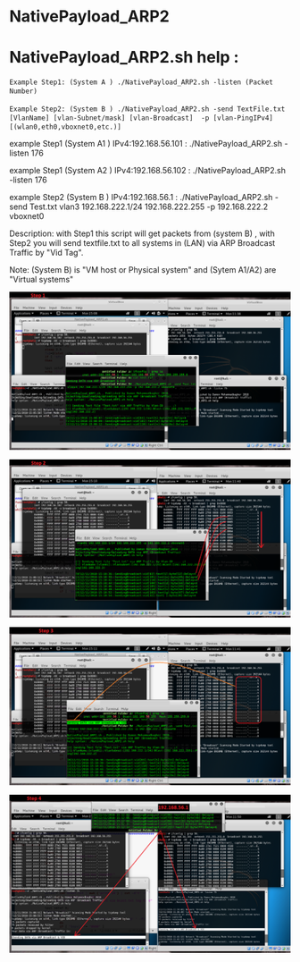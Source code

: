 # NativePayload_ARP2



# NativePayload_ARP2.sh help :

	Example Step1: (System A ) ./NativePayload_ARP2.sh -listen (Packet Number)
  
	Example Step2: (System B ) ./NativePayload_ARP2.sh -send TextFile.txt [VlanName] [vlan-Subnet/mask] [vlan-Broadcast]  -p [vlan-PingIPv4] [(wlan0,eth0,vboxnet0,etc.)]
  
  example Step1 (System A1 ) IPv4:192.168.56.101 : ./NativePayload_ARP2.sh -listen 176
  
  example Step1 (System A2 ) IPv4:192.168.56.102 : ./NativePayload_ARP2.sh -listen 176
  
  example  Step2 (System B ) IPv4:192.168.56.1 : ./NativePayload_ARP2.sh -send Test.txt vlan3 192.168.222.1/24 192.168.222.255 -p 192.168.222.2 vboxnet0
  
  Description: with Step1 this script will get packets from (system B) , with Step2 you will send textfile.txt to all systems in (LAN) via ARP Broadcast Traffic by "Vid Tag".
  
  Note: (System B) is "VM host or Physical system" and (Sytem A1/A2) are "Virtual systems"
  
	
  
  
	
  
  ![](https://github.com/DamonMohammadbagher/NativePayload_ARP2/blob/master/Pictures/step1.png)

  ![](https://github.com/DamonMohammadbagher/NativePayload_ARP2/blob/master/Pictures/step2.png)

  ![](https://github.com/DamonMohammadbagher/NativePayload_ARP2/blob/master/Pictures/step3.png)

  ![](https://github.com/DamonMohammadbagher/NativePayload_ARP2/blob/master/Pictures/final.png)
